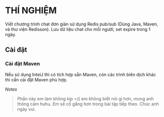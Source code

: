 # THÍ NGHIỆM

Viết chương trình chat đơn giản sử dụng Redis pub/sub (Dùng Java, Maven, và thư viện Redisson). Lưu dữ liệu chat cho mỗi người, set expire trong 1 ngày.

## Cài đặt

### Cài đặt Maven

Nếu sử dụng IntelJ thì có tích hợp sẵn Maven, còn các trình biên dịch khác thì cần cài đặt Maven phù hợp.

*Notes*

> Phần này em làm không kịp =(( em không biết nói gì hơn, mong anh thông cảm huhu. Em sẽ cố gắng hơn trong bài tập tiếp theo. Chúc anh ngày vui.